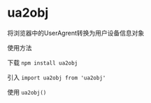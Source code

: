 # ua2obj
将浏览器中的UserAgrent转换为用户设备信息对象

使用方法

下载
`npm install ua2obj`

引入
`import ua2obj from 'ua2obj'`

使用
`ua2obj()`
